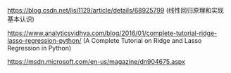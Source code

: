 

https://blog.csdn.net/lisi1129/article/details/68925799 (线性回归原理和实现基本认识)

https://www.analyticsvidhya.com/blog/2016/01/complete-tutorial-ridge-lasso-regression-python/  (A Complete Tutorial on Ridge and Lasso Regression in Python)

https://msdn.microsoft.com/en-us/magazine/dn904675.aspx


